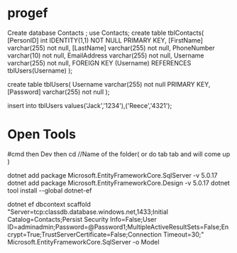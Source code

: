# progef



Create database Contacts ;
use Contacts;
create table tblContacts(
	[PersonID] int IDENTITY(1,1) NOT NULL PRIMARY KEY,
	[FirstName] varchar(255) not null,
	[LastName] varchar(255) not null,
	PhoneNumber varchar(10) not null,
	EmailAddress varchar(255) not null,
	Username varchar(255) not null,
	FOREIGN KEY (Username) REFERENCES tblUsers(Username)
);

create table tblUsers(
	Username varchar(255) not null PRIMARY KEY,
	[Password] varchar(255) not null
	);

insert into tblUsers values('Jack','1234'),('Reece','4321');

# Open Tools 
#cmd then Dev
then cd //Name of the folder( or do tab tab and will come up )

dotnet add package Microsoft.EntityFrameworkCore.SqlServer -v 5.0.17
dotnet add package Microsoft.EntityFrameworkCore.Design -v 5.0.17
dotnet tool install --global dotnet-ef

dotnet ef dbcontext scaffold "Server=tcp:classdb.database.windows.net,1433;Initial Catalog=Contacts;Persist Security Info=False;User ID=adminadmin;Password=@Password1;MultipleActiveResultSets=False;Encrypt=True;TrustServerCertificate=False;Connection Timeout=30;" Microsoft.EntityFrameworkCore.SqlServer -o Model
